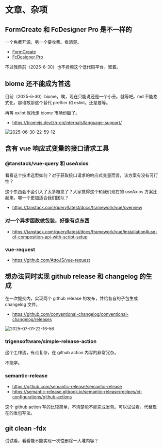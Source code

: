 # 文章、杂项

## FormCreate 和 FcDesigner Pro 是不一样的

一个免费开源，另一个要收费。看清楚。

- [FormCreate](https://www.form-create.com/v3/guide/install)
- [FcDesigner Pro](https://pro.form-create.com/doc/)

不过我目前（2025-6-30）也不折腾这个低代码平台。留着。

## biome 还不能成为首选

目前（2025-6-30）biome，唉，现在只能说还是一个小丑。就等吧。md 不能格式化，那谁敢那这个替代 prettier 和 eslint。还是要等。

再等 oxlint 就抢走 biome 市场份额了。

- https://biomejs.dev/zh-cn/internals/language-support/

![2025-06-30-22-59-12](https://gh-img-store.ruan-cat.com/img/2025-06-30-22-59-12.png)

## 含有 vue 响应式变量的接口请求工具

### @tanstack/vue-query 和 useAxios

看看这个技术选型如何？对于获取接口请求的响应式变量而言，该方案有没有可行性？

这个东西会不会引入了太多概念了？大家觉得这个和我们现在的 useAxios 方案比起来，哪一个更加适合我们团队？

- https://tanstack.com/query/latest/docs/framework/vue/overview

### 对一个异步函数做包装，好像有点东西

- https://tanstack.com/query/latest/docs/framework/vue/installation#use-of-composition-api-with-script-setup

### vue-request

- https://github.com/AttoJS/vue-request

## 想办法同时实现 github release 和 changelog 的生成

在一次提交内，实现两个 github release 的发布，并给各自的子包生成 changelog 文件。

- https://github.com/conventional-changelog/conventional-changelog/releases

![2025-07-01-22-16-56](https://gh-img-store.ruan-cat.com/img/2025-07-01-22-16-56.png)

### trigensoftware/simple-release-action

这个工作流，有点复杂，在 github action 内写的非常冗杂。

不能学。

### semantic-release

- https://github.com/semantic-release/semantic-release
- https://semantic-release.gitbook.io/semantic-release/recipes/ci-configurations/github-actions

这个 github action 写的比较简单，不清楚能不能完成发包。可以试试看。代替现在的发包写法。

## git clean -fdx

试试看，看看能不能实现一次性删除一大堆内容？
